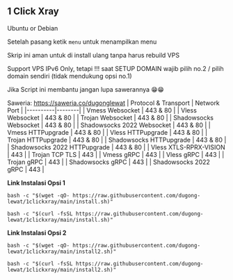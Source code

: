 ## 1 Click Xray
Ubuntu or Debian

Setelah pasang ketik `menu` untuk menampilkan menu

Skrip ini aman untuk di install ulang tanpa harus rebuild VPS

Support VPS IPv6 Only, tetapi !!! saat SETUP DOMAIN wajib pilih no.2 / pilih domain sendiri (tidak mendukung opsi no.1)

Jika Script ini membantu jangan lupa sawerannya 😁😁

Saweria: https://saweria.co/dugonglewat
| Protocol & Transport | Network Port |
|----------|--------|
| Vmess Websocket | 443 & 80 |
| Vless Websocket | 443 & 80 |
| Trojan Websocket | 443 & 80 |
| Shadowsocks Websocket | 443 & 80 |
| Shadowsocks 2022 Websocket | 443 & 80 |
| Vmess HTTPupgrade | 443 & 80 |
| Vless HTTPupgrade | 443 & 80 |
| Trojan HTTPupgrade | 443 & 80 |
| Shadowsocks HTTPupgrade | 443 & 80 |
| Shadowsocks 2022 HTTPupgrade | 443 & 80 |
| Vless XTLS-RPRX-VISION | 443 |
| Trojan TCP TLS | 443 |
| Vmess gRPC | 443 |
| Vless gRPC | 443 |
| Trojan gRPC | 443 |
| Shadowsocks gRPC | 443 |
| Shadowsocks 2022 gRPC | 443 |

**Link Instalasi Opsi 1**
```
bash -c "$(wget -qO- https://raw.githubusercontent.com/dugong-lewat/1clickxray/main/install.sh)"
```
```
bash -c "$(curl -fsSL https://raw.githubusercontent.com/dugong-lewat/1clickxray/main/install.sh)"
```


**Link Instalasi Opsi 2**
```
bash -c "$(wget -qO- https://raw.githubusercontent.com/dugong-lewat/1clickxray/main/install2.sh)"
```
```
bash -c "$(curl -fsSL https://raw.githubusercontent.com/dugong-lewat/1clickxray/main/install2.sh)"
```
